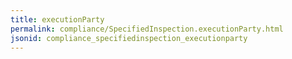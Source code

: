 ```yaml
---
title: executionParty
permalink: compliance/SpecifiedInspection.executionParty.html
jsonid: compliance_specifiedinspection_executionparty
---
```

